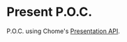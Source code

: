 # Present P.O.C.
 
P.O.C. using Chome's [Presentation API](https://developer.mozilla.org/en-US/docs/Web/API/Presentation_API).
